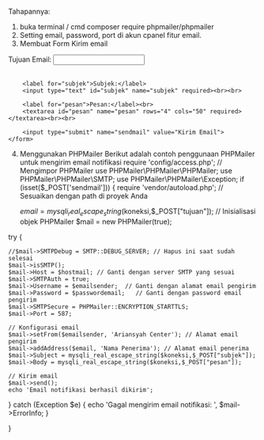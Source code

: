 
Tahapannya:
1. buka terminal / cmd
composer require phpmailer/phpmailer
2. Setting email, password, port di akun cpanel fitur email.
3. Membuat Form Kirim email
 <form name="sendmail" method="POST" enctype="multipart/form-data">
        <label for="tujuan">Tujuan Email:</label>
        <input type="email" id="tujuan" name="tujuan" required><br><br>
        
        <label for="subjek">Subjek:</label>
        <input type="text" id="subjek" name="subjek" required><br><br>
        
        <label for="pesan">Pesan:</label><br>
        <textarea id="pesan" name="pesan" rows="4" cols="50" required></textarea><br><br>
        
        <input type="submit" name="sendmail" value="Kirim Email">
    </form>

4. Menggunakan PHPMailer
Berikut adalah contoh penggunaan PHPMailer untuk mengirim email notifikasi
require 'config/access.php'; 
    // Mengimpor PHPMailer
use PHPMailer\PHPMailer\PHPMailer;
use PHPMailer\PHPMailer\SMTP;
use PHPMailer\PHPMailer\Exception;
if (isset($_POST['sendmail'])) {
require 'vendor/autoload.php'; // Sesuaikan dengan path di proyek Anda
    
     $email = mysqli_real_escape_string($koneksi,$_POST["tujuan"]);
// Inisialisasi objek PHPMailer
$mail = new PHPMailer(true);

try {
     
    //$mail->SMTPDebug = SMTP::DEBUG_SERVER; // Hapus ini saat sudah selesai
    $mail->isSMTP();
    $mail->Host = $hostmail; // Ganti dengan server SMTP yang sesuai
    $mail->SMTPAuth = true;
    $mail->Username = $emailsender;  // Ganti dengan alamat email pengirim
    $mail->Password = $passwordemail;   // Ganti dengan password email pengirim
    $mail->SMTPSecure = PHPMailer::ENCRYPTION_STARTTLS;
    $mail->Port = 587; 

    // Konfigurasi email
    $mail->setFrom($emailsender, 'Ariansyah Center'); // Alamat email pengirim
    $mail->addAddress($email, 'Nama Penerima'); // Alamat email penerima
    $mail->Subject = mysqli_real_escape_string($koneksi,$_POST["subjek"]);
    $mail->Body = mysqli_real_escape_string($koneksi,$_POST["pesan"]);

    // Kirim email
    $mail->send();
    echo 'Email notifikasi berhasil dikirim';
} catch (Exception $e) {
    echo 'Gagal mengirim email notifikasi: ', $mail->ErrorInfo;
}
 
}
